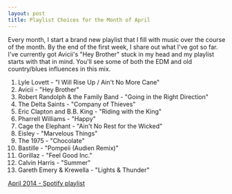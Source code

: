 ```yaml
---
layout: post
title: Playlist Choices for the Month of April
---
```


Every month, I start a brand new playlist that I fill with music over the course of the month. By the end of the first week, I share out what I've got so far. I've currently got Avicii's "Hey Brother" stuck in my head and my playlist starts with that in mind. You'll see some of both the EDM and old country/blues influences in this mix. 

1. Lyle Lovett - "I Will Rise Up / Ain't No More Cane"
2. Avicii - "Hey Brother"
3. Robert Randolph & the Family Band - "Going in the Right Direction"
4. The Delta Saints - "Company of Thieves"
5. Eric Clapton and B.B. King - "Riding with the King"
6. Pharrell Williams - "Happy"
7. Cage the Elephant - "Ain't No Rest for the Wicked"
8. Eisley - "Marvelous Things"
9. The 1975 - "Chocolate"
10. Bastille - "Pompeii (Audien Remix)"
11. Gorillaz - "Feel Good Inc."
12. Calvin Harris - "Summer"
13. Gareth Emery & Krewella - "Lights & Thunder"

[April 2014 - Spotify playlist](http://open.spotify.com/user/josephmosby/playlist/3CkL8xxAW7n7SYmOHg61jc)